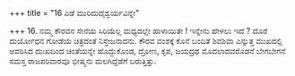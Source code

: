 +++
title = "16 ಎಡೆ ಮುರಿದುದೈಶ್ವರ್ಯವಿನ್ನೇ"

+++
16. ನಮ್ಮ ಕೌರವನ ಸೇನೆಯ ಸಿರಿಯೆಲ್ಲ ಮಧ್ಯದಲ್ಲೇ ಹಾಳಾಯಿತೇ ! ಇನ್ನೇನು ಹೇಳಲು ಇದೆ ? ದೊರೆ ದುರ್ಯೋಧನ ಗೋಡೆಯ ಚಿತ್ರದಂತೆ ನಿಸ್ತೇಜನಾದನು. ಕೌರವ ವಂಶಕ್ಕೆ ಕೊನೆ ಬಂದಿತೆ ಶಿವಶಿವಾ ಎನ್ನುತ್ತ ಮುಖದಲ್ಲಿ ಆವರಿಸಿದ ದುಃಖದಿಂದ ಚಿಂತೆಯನ್ನೇ ಹೊದ್ದುಕೊಂಡ, ದ್ರೋಣ, ಕೃಪ, ಜಯದ್ರಥ ಮೊದಲಾದವರೊಡನೆ ಬೇಗಬೇಗನೆ ಸಮಸ್ತ ರಾಜಪರಿವಾರವೂ ಭೀಷ್ಮನು ಮಲಗಿದ್ದೆಡೆಗೆ ಬರುತ್ತಿತ್ತು.